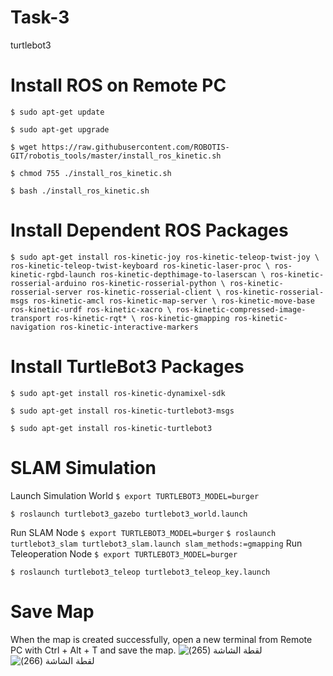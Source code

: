 # Task-3
turtlebot3

# Install ROS on Remote PC
`$ sudo apt-get update`

`$ sudo apt-get upgrade`

`$ wget https://raw.githubusercontent.com/ROBOTIS-GIT/robotis_tools/master/install_ros_kinetic.sh`

`$ chmod 755 ./install_ros_kinetic.sh` 

`$ bash ./install_ros_kinetic.sh`

# Install Dependent ROS Packages

`$ sudo apt-get install ros-kinetic-joy ros-kinetic-teleop-twist-joy \
  ros-kinetic-teleop-twist-keyboard ros-kinetic-laser-proc \
  ros-kinetic-rgbd-launch ros-kinetic-depthimage-to-laserscan \
  ros-kinetic-rosserial-arduino ros-kinetic-rosserial-python \
  ros-kinetic-rosserial-server ros-kinetic-rosserial-client \
  ros-kinetic-rosserial-msgs ros-kinetic-amcl ros-kinetic-map-server \
  ros-kinetic-move-base ros-kinetic-urdf ros-kinetic-xacro \
  ros-kinetic-compressed-image-transport ros-kinetic-rqt* \
  ros-kinetic-gmapping ros-kinetic-navigation ros-kinetic-interactive-markers`

# Install TurtleBot3 Packages
`$ sudo apt-get install ros-kinetic-dynamixel-sdk`

`$ sudo apt-get install ros-kinetic-turtlebot3-msgs`

`$ sudo apt-get install ros-kinetic-turtlebot3`

# SLAM Simulation
Launch Simulation World
`$ export TURTLEBOT3_MODEL=burger`

`$ roslaunch turtlebot3_gazebo turtlebot3_world.launch`

Run SLAM Node
`$ export TURTLEBOT3_MODEL=burger`
`$ roslaunch turtlebot3_slam turtlebot3_slam.launch slam_methods:=gmapping`
Run Teleoperation Node
`$ export TURTLEBOT3_MODEL=burger`

`$ roslaunch turtlebot3_teleop turtlebot3_teleop_key.launch`

# Save Map

When the map is created successfully, open a new terminal from Remote PC with Ctrl + Alt + T and save the map.
![‏‏لقطة الشاشة (265)](https://user-images.githubusercontent.com/110434554/185210950-5034bc02-c0c0-4715-ac8f-13e5e8fcef9d.png)
![‏‏لقطة الشاشة (266)](https://user-images.githubusercontent.com/110434554/185211159-51bbe139-c2de-4d10-9bd8-c5f8b3c591cb.png)
